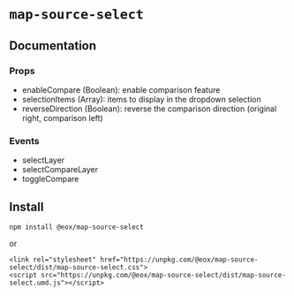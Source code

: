 # `map-source-select`

## Documentation
### Props
- enableCompare (Boolean): enable comparison feature
- selectionItems (Array): items to display in the dropdown selection
- reverseDirection (Boolean): reverse the comparison direction (original right, comparison left)

### Events
- selectLayer
- selectCompareLayer
- toggleCompare

## Install

```
npm install @eox/map-source-select
```
or
```
<link rel="stylesheet" href="https://unpkg.com/@eox/map-source-select/dist/map-source-select.css">
<script src="https://unpkg.com/@eox/map-source-select/dist/map-source-select.umd.js"></script>
```
